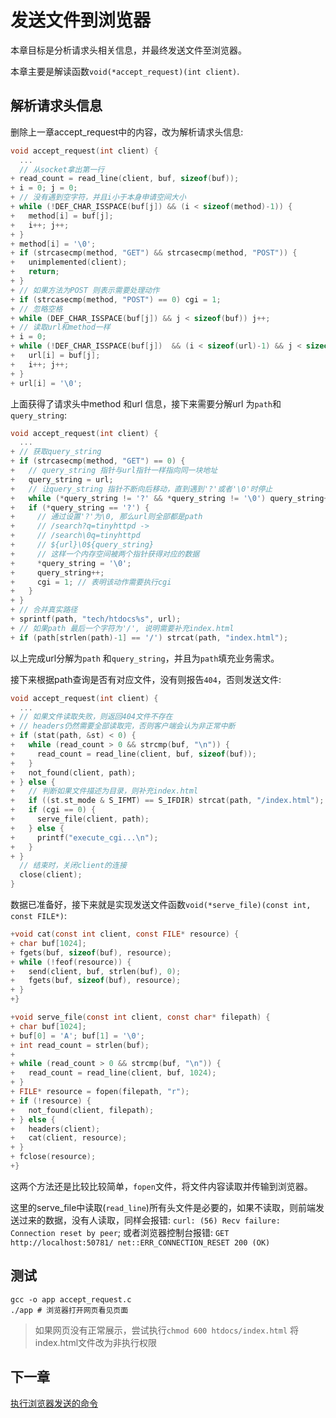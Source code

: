# 发送文件到浏览器

本章目标是分析请求头相关信息，并最终发送文件至浏览器。

本章主要是解读函数`void(*accept_request)(int client)`.

## 解析请求头信息

删除上一章accept_request中的内容，改为解析请求头信息:

```c
void accept_request(int client) {
  ...
  // 从socket拿出第一行
+ read_count = read_line(client, buf, sizeof(buf));
+ i = 0; j = 0;
+ // 没有遇到空字符，并且i小于本身申请空间大小
+ while (!DEF_CHAR_ISSPACE(buf[j]) && (i < sizeof(method)-1)) {
+   method[i] = buf[j];
+   i++; j++;
+ }
+ method[i] = '\0';
+ if (strcasecmp(method, "GET") && strcasecmp(method, "POST")) {
+   unimplemented(client);
+   return;
+ }
+ // 如果方法为POST 则表示需要处理动作
+ if (strcasecmp(method, "POST") == 0) cgi = 1;
+ // 忽略空格
+ while (DEF_CHAR_ISSPACE(buf[j]) && j < sizeof(buf)) j++;
+ // 读取url和method一样
+ i = 0;
+ while (!DEF_CHAR_ISSPACE(buf[j])  && (i < sizeof(url)-1) && j < sizeof(buf)) {
+   url[i] = buf[j];
+   i++; j++;
+ }
+ url[i] = '\0';
```

上面获得了请求头中method 和url 信息，接下来需要分解url 为`path`和`query_string`:

```c
void accept_request(int client) {
  ...
+ // 获取query_string
+ if (strcasecmp(method, "GET") == 0) {
+   // query_string 指针与url指针一样指向同一块地址
+   query_string = url;
+   // 让query_string 指针不断向后移动，直到遇到'?'或者'\0'时停止
+   while (*query_string != '?' && *query_string != '\0') query_string++;
+   if (*query_string == '?') {
+     // 通过设置'?'为\0, 那么url则全部都是path
+     // /search?q=tinyhttpd ->
+     // /search\0q=tinyhttpd
+     // ${url}\0${query_string}
+     // 这样一个内存空间被两个指针获得对应的数据
+     *query_string = '\0';
+     query_string++;
+     cgi = 1; // 表明该动作需要执行cgi
+   }
+ }
+ // 合并真实路径
+ sprintf(path, "tech/htdocs%s", url);
+ // 如果path 最后一个字符为'/', 说明需要补充index.html
+ if (path[strlen(path)-1] == '/') strcat(path, "index.html");
```

以上完成url分解为`path` 和`query_string`，并且为`path`填充业务需求。

接下来根据path查询是否有对应文件，没有则报告`404`，否则发送文件:

```c
void accept_request(int client) {
  ...
+ // 如果文件读取失败，则返回404文件不存在
+ // headers仍然需要全部读取完，否则客户端会认为非正常中断
+ if (stat(path, &st) < 0) {
+   while (read_count > 0 && strcmp(buf, "\n")) {
+     read_count = read_line(client, buf, sizeof(buf));
+   }
+   not_found(client, path);
+ } else {
+   // 判断如果文件描述为目录，则补充index.html
+   if ((st.st_mode & S_IFMT) == S_IFDIR) strcat(path, "/index.html");
+   if (cgi == 0) {
+     serve_file(client, path);
+   } else {
+     printf("execute_cgi...\n");
+   }
+ }
  // 结束时，关闭client的连接
  close(client);
}
```

数据已准备好，接下来就是实现发送文件函数`void(*serve_file)(const int, const FILE*)`:

```c
+void cat(const int client, const FILE* resource) {
+ char buf[1024];
+ fgets(buf, sizeof(buf), resource);
+ while (!feof(resource)) {
+   send(client, buf, strlen(buf), 0);
+   fgets(buf, sizeof(buf), resource);
+ }
+}

+void serve_file(const int client, const char* filepath) {
+ char buf[1024];
+ buf[0] = 'A'; buf[1] = '\0';
+ int read_count = strlen(buf);
+
+ while (read_count > 0 && strcmp(buf, "\n")) {
+   read_count = read_line(client, buf, 1024);
+ }
+ FILE* resource = fopen(filepath, "r");
+ if (!resource) {
+   not_found(client, filepath);
+ } else {
+   headers(client);
+   cat(client, resource);
+ }
+ fclose(resource);
+}
```

这两个方法还是比较比较简单，`fopen`文件，将文件内容读取并传输到浏览器。

这里的serve_file中读取(`read_line`)所有头文件是必要的，如果不读取，则前端发送过来的数据，没有人读取，同样会报错: `curl: (56) Recv failure: Connection reset by peer`; 或者浏览器控制台报错: `GET http://localhost:50781/ net::ERR_CONNECTION_RESET 200 (OK)`

## 测试

    gcc -o app accept_request.c
    ./app # 浏览器打开网页看见页面

> 如果网页没有正常展示，尝试执行`chmod 600 htdocs/index.html` 将index.html文件改为非执行权限

## 下一章

[执行浏览器发送的命令](./execute_cgi.md)
